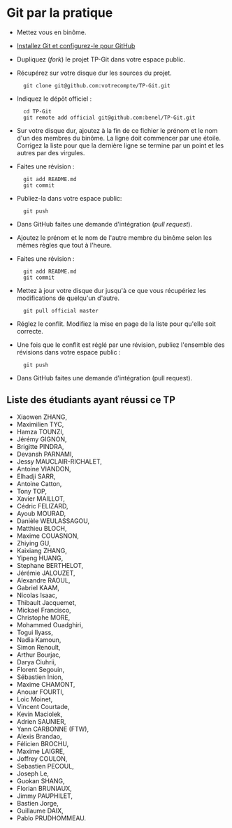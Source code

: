Git par la pratique
===================

* Mettez vous en binôme.
* [Installez Git et configurez-le pour GitHub](http://help.github.com/set-up-git-redirect/)
* Dupliquez (*fork*) le projet TP-Git dans votre espace public.
* Récupérez sur votre disque dur les sources du projet.

        git clone git@github.com:votrecompte/TP-Git.git

* Indiquez le dépôt officiel :

        cd TP-Git
        git remote add official git@github.com:benel/TP-Git.git 

* Sur votre disque dur, ajoutez à la fin de ce fichier le prénom et le nom d'un des membres du binôme. La ligne doit commencer par une étoile. Corrigez la liste pour que la dernière ligne se termine par un point et les autres par des virgules.
* Faites une révision :

        git add README.md
        git commit

* Publiez-la dans votre espace public:

        git push

* Dans GitHub faites une demande d'intégration (*pull request*). 
* Ajoutez le prénom et le nom de l'autre membre du binôme selon les mêmes règles que tout à l'heure.
* Faites une révision :

        git add README.md
        git commit

* Mettez à jour votre disque dur jusqu'à ce que vous récupériez les modifications de quelqu'un d'autre.

        git pull official master

* Réglez le conflit. Modifiez la mise en page de la liste pour qu'elle soit correcte.
* Une fois que le conflit est réglé par une révision, publiez l'ensemble des révisions dans votre espace public :

        git push

* Dans GitHub faites une demande d'intégration (pull request).

Liste des étudiants ayant réussi ce TP
--------------------------------------

* Xiaowen ZHANG,
* Maximilien TYC,
* Hamza TOUNZI,
* Jérémy GIGNON,
* Brigitte PINDRA,
* Devansh PARNAMI,
* Jessy MAUCLAIR-RICHALET,
* Antoine VIANDON,
* Elhadji SARR,
* Antoine Catton,
* Tony TOP,
* Xavier MAILLOT,
* Cédric FELIZARD,
* Ayoub MOURAD,
* Danièle WEULASSAGOU,
* Matthieu BLOCH,
* Maxime COUASNON,
* Zhiying GU,
* Kaixiang ZHANG,
* Yipeng HUANG,
* Stephane BERTHELOT,
* Jérémie JALOUZET,
* Alexandre RAOUL,
* Gabriel KAAM,
* Nicolas Isaac,
* Thibault Jacquemet,
* Mickael Francisco,
* Christophe MORE,
* Mohammed Ouadghiri,
* Togui Ilyass,
* Nadia Kamoun, 
* Simon Renoult,
* Arthur Bourjac,
* Darya Ciuhrii,
* Florent Segouin,
* Sébastien Inion,
* Maxime CHAMONT,
* Anouar FOURTI,
* Loic Moinet,
* Vincent Courtade,
* Kevin Maciolek,
* Adrien SAUNIER,
* Yann CARBONNE (FTW),
* Alexis Brandao,
* Félicien BROCHU,
* Maxime LAIGRE,
* Joffrey COULON,
* Sebastien PECOUL,
* Joseph Le,
* Guokan SHANG,
* Florian BRUNIAUX,
* Jimmy PAUPHILET,
* Bastien Jorge,
* Guillaume DAIX,
* Pablo PRUDHOMMEAU.